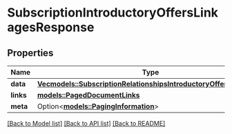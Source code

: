 # SubscriptionIntroductoryOffersLinkagesResponse

## Properties

Name | Type | Description | Notes
------------ | ------------- | ------------- | -------------
**data** | [**Vec<models::SubscriptionRelationshipsIntroductoryOffersDataInner>**](Subscription_relationships_introductoryOffers_data_inner.md) |  | 
**links** | [**models::PagedDocumentLinks**](PagedDocumentLinks.md) |  | 
**meta** | Option<[**models::PagingInformation**](PagingInformation.md)> |  | [optional]

[[Back to Model list]](../README.md#documentation-for-models) [[Back to API list]](../README.md#documentation-for-api-endpoints) [[Back to README]](../README.md)


